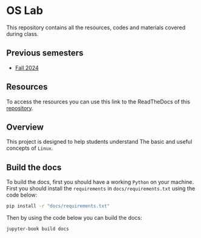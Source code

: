 # OS Lab

This repository contains all the resources, codes and
materials covered during class.

## Previous semesters

* [Fall 2024](https://github.com/LiterallyTheOne/os_lab/tree/Fall_2024)

## Resources

To access the resources you can use this link
to the ReadTheDocs of this [repository](https://os-lab.readthedocs.io/en/latest/intro.html).

## Overview

This project is designed to help students understand
The basic and useful concepts of `Linux`.

## Build the docs

To build the docs, first you should have a working `Python` on your machine.
First you should install the `requirements` in `docs/requirements.txt` using the code below:

```sh
pip install -r "docs/requirements.txt"
```

Then by using the code below you can build the docs:

```sh
jupyter-book build docs
```